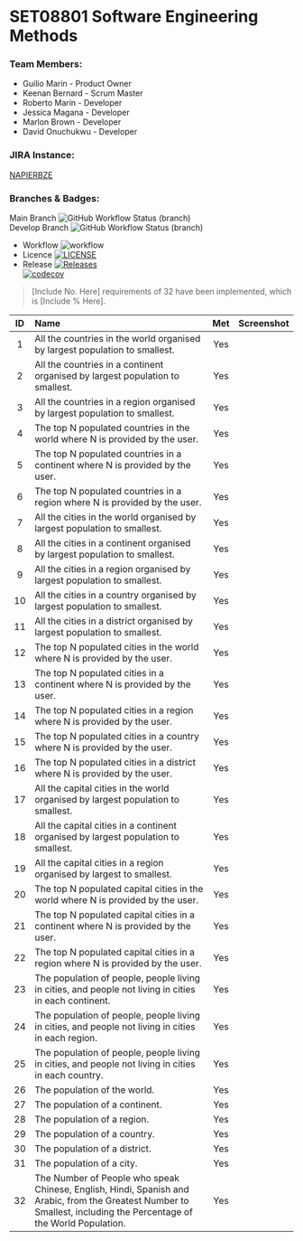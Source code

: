 # SET08801 Software Engineering Methods

### Team Members:
- Guilio Marin - Product Owner
- Keenan Bernard - Scrum Master
- Roberto Marin - Developer
- Jessica Magana - Developer
- Marlon Brown - Developer
- David Onuchukwu - Developer

### JIRA Instance:
[NAPIERBZE](https://napierbze.atlassian.net/jira/software/projects/SEM/boards/1/backlog)

### Branches & Badges:
Main Branch ![GitHub Workflow Status (branch)](https://img.shields.io/github/workflow/status/keenanbernard/sem-group3/ReportingApp-SEM-GRP3/main) <br>
Develop Branch ![GitHub Workflow Status (branch)](https://img.shields.io/github/workflow/status/keenanbernard/sem-group3/ReportingApp-SEM-GRP3/develop) <br>

- Workflow ![workflow](https://github.com/keenanbernard/sem-group3/actions/workflows/main.yml/badge.svg) <br>
- Licence [![LICENSE](https://img.shields.io/github/license/keenanbernard/sem-group3.svg?style=flat-square)](https://github.com/keenanbernard/sem-group3/blob/master/LICENSE) <br>
- Release [![Releases](https://img.shields.io/github/release/keenanbernard/sem-group3/all.svg?style=flat-square)](https://github.com/keenanbernard/sem-group3/releases) <br>
  [![codecov](https://codecov.io/gh/keenanbernard/sem-group3/branch/main/graph/badge.svg?token=WLM5jzekly)](https://codecov.io/gh/keenanbernard/sem-group3)

> [Include No. Here] requirements of 32 have been implemented, which is [Include % Here].

| ID | Name        | Met         | Screenshot      |
|:---:|:------------|:-------------:|:--------------|
| 1  | All the countries in the world organised by largest population to smallest. | Yes |  |
| 2  | All the countries in a continent organised by largest population to smallest. | Yes |   |
| 3  | All the countries in a region organised by largest population to smallest. | Yes |  |
| 4  | The top N populated countries in the world where N is provided by the user. | Yes |  |
| 5  | The top N populated countries in a continent where N is provided by the user. | Yes |     |
| 6  | The top N populated countries in a region where N is provided by the user. | Yes |  |
| 7  | All the cities in the world organised by largest population to smallest. | Yes  |
| 8  | All the cities in a continent organised by largest population to smallest. | Yes  |
| 9  | All the cities in a region organised by largest population to smallest. | Yes  |
| 10  | All the cities in a country organised by largest population to smallest. |  Yes  |
| 11  | All the cities in a district organised by largest population to smallest. | Yes   |
| 12  | The top N populated cities in the world where N is provided by the user. | Yes   |
| 13  | The top N populated cities in a continent where N is provided by the user. |  Yes  |
| 14  | The top N populated cities in a region where N is provided by the user. |  Yes  |
| 15  | The top N populated cities in a country where N is provided by the user. | Yes   |
| 16  | The top N populated cities in a district where N is provided by the user. | Yes   |
| 17  | All the capital cities in the world organised by largest population to smallest. | Yes |    |
| 18  | All the capital cities in a continent organised by largest population to smallest. | Yes |    |
| 19  | All the capital cities in a region organised by largest to smallest. | Yes |  |
| 20  | The top N populated capital cities in the world where N is provided by the user. | Yes |    |
| 21  | The top N populated capital cities in a continent where N is provided by the user. | Yes |   |
| 22  | The top N populated capital cities in a region where N is provided by the user. | Yes |  |
| 23  | The population of people, people living in cities, and people not living in cities in each continent. |   Yes | |
| 24  | The population of people, people living in cities, and people not living in cities in each region. | Yes  | |
| 25  | The population of people, people living in cities, and people not living in cities in each country. |  Yes  | |
| 26  | The population of the world. | Yes  |
| 27  | The population of a continent. | Yes  |
| 28  | The population of a region. | Yes  |
| 29  | The population of a country. | Yes  |
| 30  | The population of a district. | Yes  |
| 31  | The population of a city. | Yes  |
| 32  | The Number of People who speak Chinese, English, Hindi, Spanish and Arabic, from the Greatest Number to Smallest, including the Percentage of the World Population. | Yes  |
